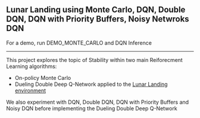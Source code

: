 ## Lunar Landing using Monte Carlo, DQN, Double DQN, DQN with Priority Buffers, Noisy Netwroks DQN

For a demo, run DEMO_MONTE_CARLO and DQN Inference

---

This project explores the topic of Stability within two main Reiforecment Learning algorithms: 
- On-policy Monte Carlo
- Dueling Double Deep Q-Network
applied to the [Lunar Landing environment](https://gymnasium.farama.org/environments/box2d/lunar_lander/)

We also experiment with DQN, Double DQN, DQN with Priority Buffers and Noisy DQN before implementing the Dueling Double Deep Q-Network
